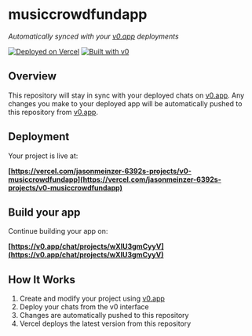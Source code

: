# musiccrowdfundapp

*Automatically synced with your [v0.app](https://v0.app) deployments*

[![Deployed on Vercel](https://img.shields.io/badge/Deployed%20on-Vercel-black?style=for-the-badge&logo=vercel)](https://vercel.com/jasonmeinzer-6392s-projects/v0-musiccrowdfundapp)
[![Built with v0](https://img.shields.io/badge/Built%20with-v0.app-black?style=for-the-badge)](https://v0.app/chat/projects/wXlU3gmCyyV)

## Overview

This repository will stay in sync with your deployed chats on [v0.app](https://v0.app).
Any changes you make to your deployed app will be automatically pushed to this repository from [v0.app](https://v0.app).

## Deployment

Your project is live at:

**[https://vercel.com/jasonmeinzer-6392s-projects/v0-musiccrowdfundapp](https://vercel.com/jasonmeinzer-6392s-projects/v0-musiccrowdfundapp)**

## Build your app

Continue building your app on:

**[https://v0.app/chat/projects/wXlU3gmCyyV](https://v0.app/chat/projects/wXlU3gmCyyV)**

## How It Works

1. Create and modify your project using [v0.app](https://v0.app)
2. Deploy your chats from the v0 interface
3. Changes are automatically pushed to this repository
4. Vercel deploys the latest version from this repository